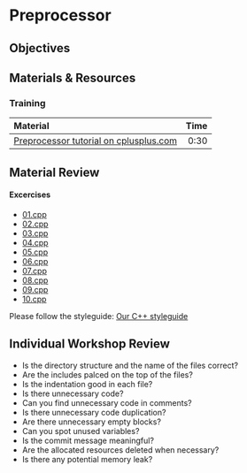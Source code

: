 # Preprocessor

## Objectives

## Materials & Resources
### Training
| Material | Time |
|:---------|-----:|
| [Preprocessor tutorial on cplusplus.com](http://www.cplusplus.com/doc/tutorial/preprocessor/)| 0:30 |

## Material Review


#### Excercises
- [01.cpp](workshop/01.cpp)
- [02.cpp](workshop/02.cpp)
- [03.cpp](workshop/03.cpp)
- [04.cpp](workshop/04.cpp)
- [05.cpp](workshop/05.cpp)
- [06.cpp](workshop/06.cpp)
- [07.cpp](workshop/07.cpp)
- [08.cpp](workshop/08.cpp)
- [09.cpp](workshop/09.cpp)
- [10.cpp](workshop/10.cpp)


Please follow the styleguide: [Our C++ styleguide](../../styleguide/cpp.md)
## Individual Workshop Review

 - Is the directory structure and the name of the files correct?
 - Are the includes palced on the top of the files?
 - Is the indentation good in each file?
 - Is there unnecessary code?
 - Can you find unnecessary code in comments?
 - Is there unnecessary code duplication?
 - Are there unnecessary empty blocks?
 - Can you spot unused variables?
 - Is the commit message meaningful?
 - Are the allocated resources deleted when necessary?
 - Is there any potential memory leak?

